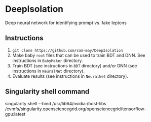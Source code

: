 # DeepIsolation
Deep neural network for identifying prompt vs. fake leptons

## Instructions
1. `git clone https://github.com/sam-may/DeepIsolation`
2. Make baby `root` files that can be used to train BDT and DNN. See instructions in `BabyMaker` directory.
3. Train BDT (see instructions in `BDT` directory) and/or DNN (see instructions in `NeuralNet` directory).
4. Evaluate results (see instructions in `NeuralNet` directory). 

## Singularity shell command
singularity shell --bind /usr/lib64/nvidia:/host-libs /cvmfs/singularity.opensciencegrid.org/opensciencegrid/tensorflow-gpu:latest
